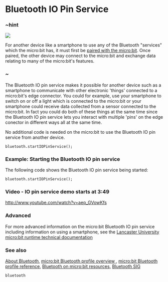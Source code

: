 # Bluetooth IO Pin Service 

### ~hint
![](/static/bluetooth/Bluetooth_SIG.png)

For another device like a smartphone to use any of the Bluetooth "services" which the micro:bit has, it must first be [paired with the micro:bit](/reference/bluetooth/bluetooth-pairing). Once paired, the other device may connect to the micro:bit and exchange data relating to many of the micro:bit's features.

### ~

The Bluetooth IO pin service makes it possible for another device such as a smartphone to communicate with other electronic 'things' connected to a micro:bit's edge connector. You could for example, use your smartphone to switch on or off a light which is connected to the micro:bit or your smartphone could receive data collected from a sensor connected to the micro:bit. In fact you could do both of these things at the same time since the Bluetooth IO pin service lets you interact with multiple 'pins' on the edge conector in different ways all at the same time. 

No additional code is needed on the micro:bit to use the Bluetooth IO pin service from another device. 

```sig
bluetooth.startIOPinService();
```

### Example: Starting the Bluetooth IO pin service

The following code shows the Bluetooth IO pin service being started:

```blocks
bluetooth.startIOPinService();
```

### Video - IO pin service demo starts at 3:49

http://www.youtube.com/watch?v=aep_GVowKfs

### Advanced
 
For more advanced information on the micro:bit Bluetooth IO pin service including information on using a smartphone, see the [Lancaster University micro:bit runtime technical documentation](http://lancaster-university.github.io/microbit-docs/ble/iopin-service/)

### See also

[About Bluetooth](/reference/bluetooth/about-bluetooth), [micro:bit Bluetooth profile overview ](http://lancaster-university.github.io/microbit-docs/ble/profile/), [micro:bit Bluetooth profile reference](http://lancaster-university.github.io/microbit-docs/resources/bluetooth/microbit-profile-V1.9-Level-2.pdf),  [Bluetooth on micro:bit resources](http://bluetooth-mdw.blogspot.co.uk/p/bbc-microbit.html), [Bluetooth SIG](https://www.bluetooth.com)

```package
bluetooth
```

